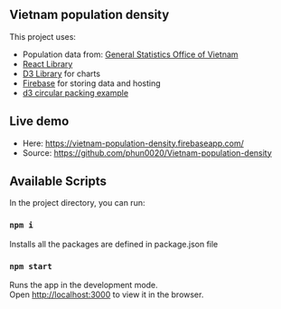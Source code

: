 ## Vietnam population density
This project uses:
- Population data from: <a href='https://www.gso.gov.vn/'>General Statistics Office of Vietnam</a>
- <a href='https://reactjs.org/'>React Library</a>
- <a href='https://d3js.org/'>D3 Library</a> for charts
- <a href='https://firebase.google.com/'>Firebase</a> for storing data and hosting
- <a href='https://www.d3-graph-gallery.com/graph/circularpacking_template.html'>d3 circular packing example</a>

## Live demo
- Here: https://vietnam-population-density.firebaseapp.com/
- Source: https://github.com/phun0020/Vietnam-population-density

## Available Scripts

In the project directory, you can run:

### `npm i`
Installs all the packages are defined in package.json file

### `npm start`

Runs the app in the development mode.<br>
Open [http://localhost:3000](http://localhost:3000) to view it in the browser.


